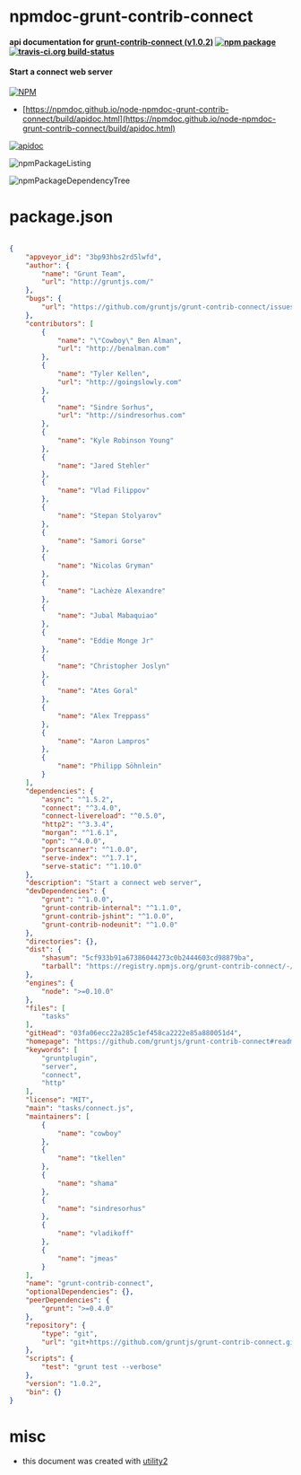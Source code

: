 # npmdoc-grunt-contrib-connect

#### api documentation for  [grunt-contrib-connect (v1.0.2)](https://github.com/gruntjs/grunt-contrib-connect#readme)  [![npm package](https://img.shields.io/npm/v/npmdoc-grunt-contrib-connect.svg?style=flat-square)](https://www.npmjs.org/package/npmdoc-grunt-contrib-connect) [![travis-ci.org build-status](https://api.travis-ci.org/npmdoc/node-npmdoc-grunt-contrib-connect.svg)](https://travis-ci.org/npmdoc/node-npmdoc-grunt-contrib-connect)

#### Start a connect web server

[![NPM](https://nodei.co/npm/grunt-contrib-connect.png?downloads=true&downloadRank=true&stars=true)](https://www.npmjs.com/package/grunt-contrib-connect)

- [https://npmdoc.github.io/node-npmdoc-grunt-contrib-connect/build/apidoc.html](https://npmdoc.github.io/node-npmdoc-grunt-contrib-connect/build/apidoc.html)

[![apidoc](https://npmdoc.github.io/node-npmdoc-grunt-contrib-connect/build/screenCapture.buildCi.browser.%252Ftmp%252Fbuild%252Fapidoc.html.png)](https://npmdoc.github.io/node-npmdoc-grunt-contrib-connect/build/apidoc.html)

![npmPackageListing](https://npmdoc.github.io/node-npmdoc-grunt-contrib-connect/build/screenCapture.npmPackageListing.svg)

![npmPackageDependencyTree](https://npmdoc.github.io/node-npmdoc-grunt-contrib-connect/build/screenCapture.npmPackageDependencyTree.svg)



# package.json

```json

{
    "appveyor_id": "3bp93hbs2rd5lwfd",
    "author": {
        "name": "Grunt Team",
        "url": "http://gruntjs.com/"
    },
    "bugs": {
        "url": "https://github.com/gruntjs/grunt-contrib-connect/issues"
    },
    "contributors": [
        {
            "name": "\"Cowboy\" Ben Alman",
            "url": "http://benalman.com"
        },
        {
            "name": "Tyler Kellen",
            "url": "http://goingslowly.com"
        },
        {
            "name": "Sindre Sorhus",
            "url": "http://sindresorhus.com"
        },
        {
            "name": "Kyle Robinson Young"
        },
        {
            "name": "Jared Stehler"
        },
        {
            "name": "Vlad Filippov"
        },
        {
            "name": "Stepan Stolyarov"
        },
        {
            "name": "Samori Gorse"
        },
        {
            "name": "Nicolas Gryman"
        },
        {
            "name": "Lachèze Alexandre"
        },
        {
            "name": "Jubal Mabaquiao"
        },
        {
            "name": "Eddie Monge Jr"
        },
        {
            "name": "Christopher Joslyn"
        },
        {
            "name": "Ates Goral"
        },
        {
            "name": "Alex Treppass"
        },
        {
            "name": "Aaron Lampros"
        },
        {
            "name": "Philipp Söhnlein"
        }
    ],
    "dependencies": {
        "async": "^1.5.2",
        "connect": "^3.4.0",
        "connect-livereload": "^0.5.0",
        "http2": "^3.3.4",
        "morgan": "^1.6.1",
        "opn": "^4.0.0",
        "portscanner": "^1.0.0",
        "serve-index": "^1.7.1",
        "serve-static": "^1.10.0"
    },
    "description": "Start a connect web server",
    "devDependencies": {
        "grunt": "^1.0.0",
        "grunt-contrib-internal": "^1.1.0",
        "grunt-contrib-jshint": "^1.0.0",
        "grunt-contrib-nodeunit": "^1.0.0"
    },
    "directories": {},
    "dist": {
        "shasum": "5cf933b91a67386044273c0b2444603cd98879ba",
        "tarball": "https://registry.npmjs.org/grunt-contrib-connect/-/grunt-contrib-connect-1.0.2.tgz"
    },
    "engines": {
        "node": ">=0.10.0"
    },
    "files": [
        "tasks"
    ],
    "gitHead": "03fa06ecc22a285c1ef458ca2222e85a880051d4",
    "homepage": "https://github.com/gruntjs/grunt-contrib-connect#readme",
    "keywords": [
        "gruntplugin",
        "server",
        "connect",
        "http"
    ],
    "license": "MIT",
    "main": "tasks/connect.js",
    "maintainers": [
        {
            "name": "cowboy"
        },
        {
            "name": "tkellen"
        },
        {
            "name": "shama"
        },
        {
            "name": "sindresorhus"
        },
        {
            "name": "vladikoff"
        },
        {
            "name": "jmeas"
        }
    ],
    "name": "grunt-contrib-connect",
    "optionalDependencies": {},
    "peerDependencies": {
        "grunt": ">=0.4.0"
    },
    "repository": {
        "type": "git",
        "url": "git+https://github.com/gruntjs/grunt-contrib-connect.git"
    },
    "scripts": {
        "test": "grunt test --verbose"
    },
    "version": "1.0.2",
    "bin": {}
}
```



# misc
- this document was created with [utility2](https://github.com/kaizhu256/node-utility2)
